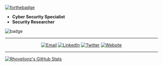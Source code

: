 [![forthebadge](https://forthebadge.com/images/badges/fuck-it-ship-it.svg)](https://forthebadge.com)


- **Cyber Security Specialist**
- **Security Researcher**

![badge](https://www.hackthebox.eu/badge/image/122977)

******

<p align="center">
<a href="mailto:radivanhradivanh@gmail.com"><img alt="Email" src="https://img.shields.io/badge/Email-radivanhradivanh@gmail.com-blue?style=flat-square&logo=gmail"></a>
<a href="https://www.linkedin.com/in/b57740181/"><img alt="LinkedIn" src="https://img.shields.io/badge/LinkedIn-Radivan-blue?style=flat-square&logo=linkedin"></a>
<!---<a href="https://www.instagram.com/corshine_/"><img alt="Instagram" src="https://img.shields.io/badge/Instagram-corshine__-blue?style=flat-square&logo=instagram"></a> --->
<a href="https://www.twitter.com/radivanh/"><img alt="Twitter" src="https://img.shields.io/badge/Twitter-radivanh_-blue?style=flat-square&logo=twitter"></a>
<a href="https://www.corshinecorshine.github.io/"><img alt="Website" src="https://img.shields.io/badge/Website-corshinecorshine.github.io-blue?style=flat-square&logo=google-chrome"></a>

******

[![Rhovelionz's GitHub Stats](https://github-readme-stats.vercel.app/api?username=rhovelionz&show_icons=true&theme=buefy)](https://github.com/corshinecorshine)

